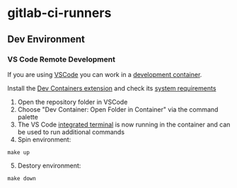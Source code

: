 # gitlab-ci-runners

## Dev Environment

### VS Code Remote Development

If you are using [VSCode][1] you can work in a [development container][2].

Install the [Dev Containers extension][3] and check its
[system requirements][4]

1. Open the repository folder in VSCode
2. Choose "Dev Container: Open Folder in Container" via the command palette
3. The VS Code [integrated terminal][5] is now running in the container and can
   be used to run additional commands
4. Spin environment:

```shell
make up
```

5. Destory environment:

```shell
make down
```

[1]: https://code.visualstudio.com/
[2]: https://code.visualstudio.com/docs/devcontainers/containers
[3]: https://marketplace.visualstudio.com/items?itemName=ms-vscode-remote.remote-containers
[4]: https://marketplace.visualstudio.com/items?itemName=ms-vscode-remote.remote-containers#system-requirements
[5]: https://code.visualstudio.com/docs/terminal/basics
